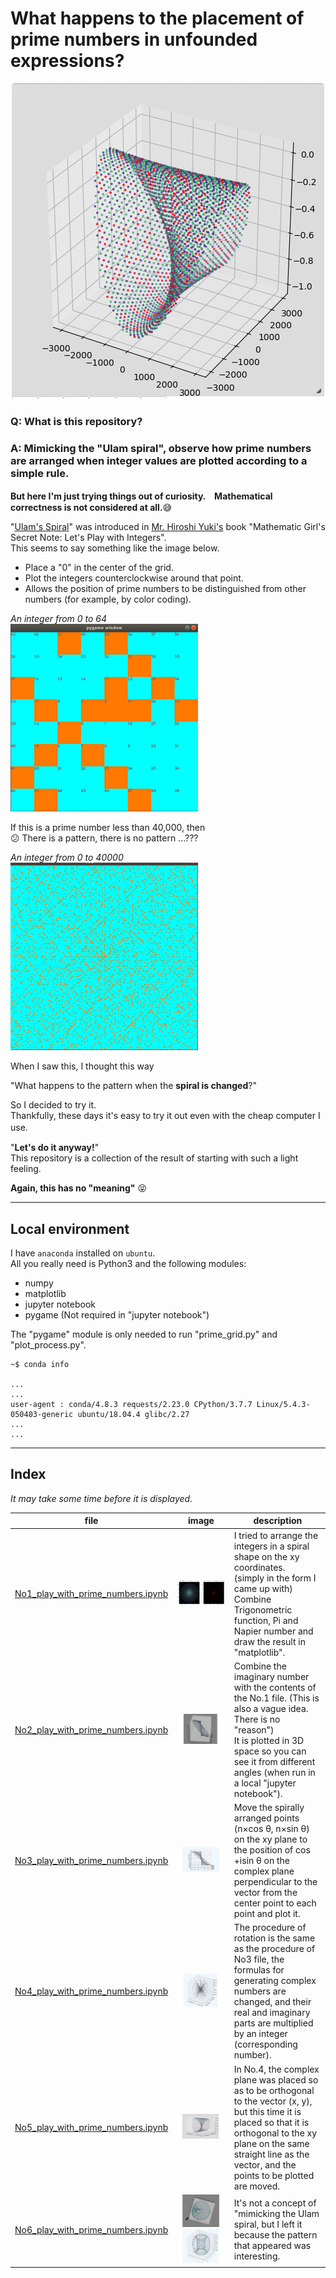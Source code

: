 # What happens to the placement of prime numbers in unfounded expressions?

![sample gif](./img/sample.gif)  

### Q: What is this repository?  
### A: Mimicking the "Ulam spiral", observe how prime numbers are arranged when integer values ​​are plotted according to a simple rule.


**But here I'm just trying things out of curiosity.　Mathematical correctness is not considered at all.**:sweat_smile:  


"[Ulam's Spiral](https://ja.wikipedia.org/wiki/%E3%82%A6%E3%83%A9%E3%83%A0%E3%81%AE%E8%9E%BA%E6%97%8B)" was introduced in [Mr. Hiroshi Yuki's](https://www.hyuki.com/) book "Mathematic Girl's Secret Note: Let's Play with Integers".  
This seems to say something like the image below.
- Place a "0" in the center of the grid.
- Plot the integers counterclockwise around that point.
- Allows the position of prime numbers to be distinguished from other numbers (for example, by color coding).  

_An integer from 0 to 64_  
![grid Image 2](./img/re_grid_2.png)

If this is a prime number less than 40,000, then  
:confused: There is a pattern, there is no pattern ...???

_An integer from 0 to 40000_  
![grid Image 1](./img/re_grid_1.png)  

When I saw this, I thought this way  

"What happens to the pattern when the **spiral is changed**?"    

So I decided to try it.  
Thankfully, these days it's easy to try it out even with the cheap computer I use. 　

"**Let's do it anyway!**"  
 This repository is a collection of the result of starting with such a light feeling.  

**Again, this has no "meaning"** :stuck_out_tongue_closed_eyes:

---  

## Local environment  

I have `anaconda` installed on `ubuntu`.  
All you really need is Python3 and the following modules:  

- numpy
- matplotlib
- jupyter notebook
- pygame (Not required in "jupyter notebook")

The "pygame" module is only needed to run "prime_grid.py" and "plot_process.py".  

```
~$ conda info

...
...
user-agent : conda/4.8.3 requests/2.23.0 CPython/3.7.7 Linux/5.4.3-050403-generic ubuntu/18.04.4 glibc/2.27
...
...
```


---  

## Index  

_It may take some time before it is displayed._

| file | image |description |
| --- | --- | --- |
| [No1_play_with_prime_numbers.ipynb](No1_play_with_prime_numbers.ipynb)| ![file 01 image](./img/pict_file1.png)| I tried to arrange the integers in a spiral shape on the xy coordinates.<br> (simply in the form I came up with) <br>Combine Trigonometric function, Pi and Napier number and draw the result in "matplotlib".|
| [No2_play_with_prime_numbers.ipynb](No2_play_with_prime_numbers.ipynb)| ![file 02 image](./img/pict_file2.png)|Combine the imaginary number with the contents of the No.1 file. (This is also a vague idea. There is no "reason")<br>It is plotted in 3D space so you can see it from different angles (when run in a local "jupyter notebook"). |
| [No3_play_with_prime_numbers.ipynb](No3_play_with_prime_numbers.ipynb)| ![file 03 image](./img/pict_file3.png)| Move the spirally arranged points (n×cos θ, n×sin θ) on the xy plane to the position of cos +isin θ on the complex plane perpendicular to the vector from the center point to each point and plot it. |
| [No4_play_with_prime_numbers.ipynb](No4_play_with_prime_numbers.ipynb)| ![file 04 image](./img/pict_file4.png)| The procedure of rotation is the same as the procedure of No3 file, the formulas for generating complex numbers are changed, and their real and imaginary parts are multiplied by an integer (corresponding number). |
| [No5_play_with_prime_numbers.ipynb](No5_play_with_prime_numbers.ipynb)| ![file 05 image](./img/pict_file5.png)| In No.4, the complex plane was placed so as to be orthogonal to the vector (x, y), but this time it is placed so that it is orthogonal to the xy plane on the same straight line as the vector, and the points to be plotted are moved.  |
| [No6_play_with_prime_numbers.ipynb](No6_play_with_prime_numbers.ipynb)| ![file 06 image](./img/pict_file6_1.png) ![file 06 image](./img/pict_file6_2.png)| It's not a concept of "mimicking the Ulam spiral, but I left it because the pattern that appeared was interesting.|
